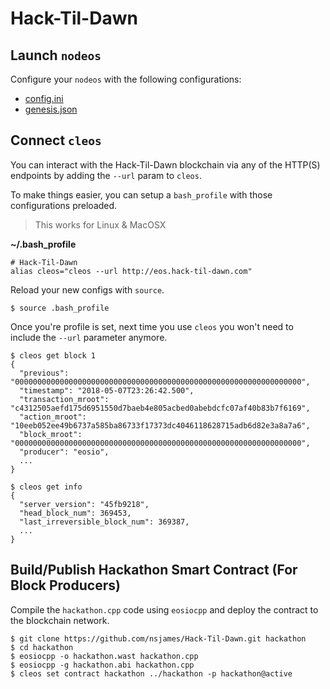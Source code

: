 # Hack-Til-Dawn

## Launch `nodeos`

Configure your `nodeos` with the following configurations:

- [config.ini](https://github.com/nsjames/Hack-Til-Dawn/blob/master/config/config.ini)
- [genesis.json](https://github.com/nsjames/Hack-Til-Dawn/blob/master/config/genesis.json)

## Connect `cleos`

You can interact with the Hack-Til-Dawn blockchain via any of the HTTP(S) endpoints by adding the `--url` param to `cleos`.

To make things easier, you can setup a `bash_profile` with those configurations preloaded.

> This works for Linux & MacOSX

**~/.bash_profile**

```
# Hack-Til-Dawn
alias cleos="cleos --url http://eos.hack-til-dawn.com"
```

Reload your new configs with `source`.

```
$ source .bash_profile
```

Once you're profile is set, next time you use `cleos` you won't need to include the `--url` parameter anymore.

```
$ cleos get block 1
{
  "previous": "0000000000000000000000000000000000000000000000000000000000000000",
  "timestamp": "2018-05-07T23:26:42.500",
  "transaction_mroot": "c4312505aefd175d6951550d7baeb4e805acbed0abebdcfc07af40b83b7f6169",
  "action_mroot": "10eeb052ee49b6737a585ba86733f17373dc4046118628715adb6d82e3a8a7a6",
  "block_mroot": "0000000000000000000000000000000000000000000000000000000000000000",
  "producer": "eosio",
  ...
}

$ cleos get info
{
  "server_version": "45fb9218",
  "head_block_num": 369453,
  "last_irreversible_block_num": 369387,
  ...
}
```

## Build/Publish Hackathon Smart Contract (For Block Producers)

Compile the `hackathon.cpp` code using `eosiocpp` and deploy the contract to the blockchain network.

```
$ git clone https://github.com/nsjames/Hack-Til-Dawn.git hackathon
$ cd hackathon
$ eosiocpp -o hackathon.wast hackathon.cpp
$ eosiocpp -g hackathon.abi hackathon.cpp
$ cleos set contract hackathon ../hackathon -p hackathon@active
